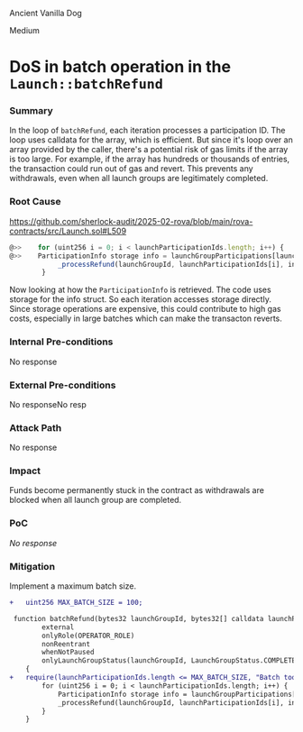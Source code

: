 Ancient Vanilla Dog

Medium

# DoS in batch operation in the `Launch::batchRefund`

### Summary

In the loop of `batchRefund`, each iteration processes a participation ID. The loop uses calldata for the array, which is efficient. But since it's  loop over an array provided by the caller, there's a potential risk of gas limits if the array is too large. For example, if the array has hundreds or thousands of entries, the transaction could run out of gas and revert. This prevents any withdrawals, even when all launch groups are legitimately completed.

### Root Cause

https://github.com/sherlock-audit/2025-02-rova/blob/main/rova-contracts/src/Launch.sol#L509
```javascript
@>>    for (uint256 i = 0; i < launchParticipationIds.length; i++) {     // unbounded loops
@>>    ParticipationInfo storage info = launchGroupParticipations[launchParticipationIds[i]]; 
            _processRefund(launchGroupId, launchParticipationIds[i], info);
        }
```
Now looking at how the `ParticipationInfo` is retrieved. The code uses storage for the info struct. So each iteration accesses storage directly. Since storage operations are expensive, this could contribute to high gas costs, especially in large batches which can make the transacton reverts.


### Internal Pre-conditions

No response

### External Pre-conditions

No responseNo resp

### Attack Path

No response

### Impact

 Funds become permanently stuck in the contract as withdrawals are blocked when all launch group are completed.

### PoC

_No response_

### Mitigation

Implement a maximum batch size.



```diff
+   uint256 MAX_BATCH_SIZE = 100;

 function batchRefund(bytes32 launchGroupId, bytes32[] calldata launchParticipationIds)
        external
        onlyRole(OPERATOR_ROLE)
        nonReentrant
        whenNotPaused
        onlyLaunchGroupStatus(launchGroupId, LaunchGroupStatus.COMPLETED)
    {
+   require(launchParticipationIds.length <= MAX_BATCH_SIZE, "Batch too large"
        for (uint256 i = 0; i < launchParticipationIds.length; i++) {
            ParticipationInfo storage info = launchGroupParticipations[launchParticipationIds[i]];
            _processRefund(launchGroupId, launchParticipationIds[i], info);
        }
    }
```